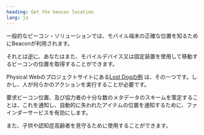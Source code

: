 ```yaml
---
heading: Get the beacon location
lang: ja
---
```


一般的なビーコン・ソリューションでは、モバイル端末の正確な位置を知るためにBeaconが利用されます。

それとは逆に、あなたはまた、モバイルデバイス又は固定装置を使用して移動するビーコンの位置を取得することができます。

Physical Webのプロジェクトサイトにある[Lost Dogの例](http://google.github.io/physical-web/examples#moving-beacon) は、その一つです。しかし、人が何らかのアクションを実行することが必要です。

要求ビーコン位置、及び協力者の十分な数のメタデータのスキームを策定することは、これを通知し、自動的に失われたアイテムの位置を通知するために、ファインダーサービスを有効にします。

また、子供や認知症高齢者を見守るために使用することができます。

